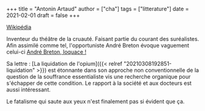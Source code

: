 +++
title = "Antonin Artaud"
author = ["cha"]
tags = ["litterature"]
date = 2021-02-01
draft = false
+++


[Wikipédia](https://fr.wikipedia.org/wiki/Antonin%5FArtaud)

Inventeur du théâtre de la cruauté. Faisant partie du courant des suréalistes.
Afin assimilé comme tel, l'opportuniste André Breton évoque vaguement celui-ci [André Breton, loquace !](https://www.youtube.com/watch?v=wppj0h1%5FOXc&t=722s)

Sa lettre : [La liquidation de l'opium]({{< relref "20210308192851-liquidation" >}}) est étonnante dans son approche non conventionnelle
de la question de la souffrance essentialiste vis une recherche organique pour s'échapper de cette condition.
Le rapport à la société et aux docteurs est aussi intéressant.

Le fatalisme qui saute aux yeux n'est finalement pas si évident que ça.
